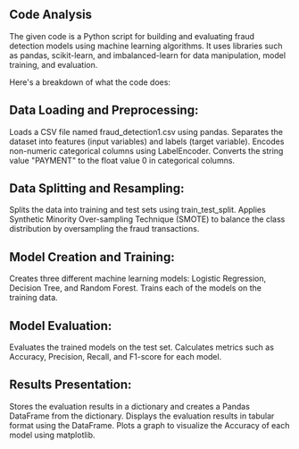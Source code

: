 ## Code Analysis
The given code is a Python script for building and evaluating fraud detection models using machine learning algorithms.
It uses libraries such as pandas, scikit-learn, and imbalanced-learn for data manipulation, model training, and evaluation.

Here's a breakdown of what the code does:

## Data Loading and Preprocessing:
Loads a CSV file named fraud_detection1.csv using pandas.
Separates the dataset into features (input variables) and labels (target variable).
Encodes non-numeric categorical columns using LabelEncoder.
Converts the string value "PAYMENT" to the float value 0 in categorical columns.

## Data Splitting and Resampling:
Splits the data into training and test sets using train_test_split.
Applies Synthetic Minority Over-sampling Technique (SMOTE) to balance the class distribution by oversampling the fraud transactions.

## Model Creation and Training:

Creates three different machine learning models: Logistic Regression, Decision Tree, and Random Forest.
Trains each of the models on the training data.

## Model Evaluation:
Evaluates the trained models on the test set.
Calculates metrics such as Accuracy, Precision, Recall, and F1-score for each model.

## Results Presentation:
Stores the evaluation results in a dictionary and creates a Pandas DataFrame from the dictionary.
Displays the evaluation results in tabular format using the DataFrame.
Plots a graph to visualize the Accuracy of each model using matplotlib.
